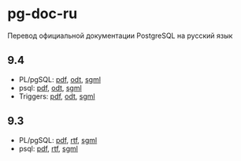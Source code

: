 # pg-doc-ru
Перевод официальной документации PostgreSQL на русский язык

## 9.4
* PL/pgSQL: [pdf](https://github.com/pluzanov/pg-doc-ru/blob/master/9.4/plpgsql-9.4.pdf),  [odt](https://github.com/pluzanov/pg-doc-ru/blob/master/9.4/plpgsql-9.4.odt),  [sgml](https://github.com/pluzanov/pg-doc-ru/blob/master/9.4/ru/plpgsql.sgml)
* psql: [pdf](https://github.com/pluzanov/pg-doc-ru/blob/master/9.4/psql-ref-9.4.pdf),  [odt](https://github.com/pluzanov/pg-doc-ru/blob/master/9.4/psql-ref-9.4.odt),  [sgml](https://github.com/pluzanov/pg-doc-ru/blob/master/9.4/ru/ref/psql-ref.sgml)
* Triggers: [pdf](https://github.com/pluzanov/pg-doc-ru/blob/master/9.4/Triggers-9.4.pdf),  [odt](https://github.com/pluzanov/pg-doc-ru/blob/master/9.4/Triggers-9.4.odt),  [sgml](https://github.com/pluzanov/pg-doc-ru/blob/master/9.4/ru/triggers.sgml)

## 9.3
* PL/pgSQL: [pdf](https://github.com/pluzanov/pg-doc-ru/blob/master/9.3/plpgsql93.pdf),  [rtf](https://github.com/pluzanov/pg-doc-ru/blob/master/9.3/plpgsql93.rtf),  [sgml](https://github.com/pluzanov/pg-doc-ru/blob/master/9.3/ru/plpgsql.sgml)
* psql: [pdf](https://github.com/pluzanov/pg-doc-ru/blob/master/9.3/psql-ref-9.3.5.pdf),  [rtf](https://github.com/pluzanov/pg-doc-ru/blob/master/9.3/psql-ref-9.3.5.rtf),  [sgml](https://github.com/pluzanov/pg-doc-ru/blob/master/9.3/ru/psql-ref.sgml)
